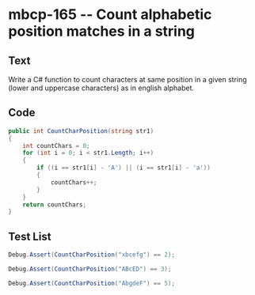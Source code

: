 # mbcp-165 -- Count alphabetic position matches in a string

## Text

Write a C# function to count characters at same position in a given string (lower and uppercase characters) as in english alphabet.

## Code

```csharp
public int CountCharPosition(string str1) 
{ 
    int countChars = 0; 
    for (int i = 0; i < str1.Length; i++) 
    { 
        if ((i == str1[i] - 'A') || (i == str1[i] - 'a')) 
        { 
            countChars++; 
        } 
    } 
    return countChars; 
}
```

## Test List

```csharp
Debug.Assert(CountCharPosition("xbcefg") == 2);
```

```csharp
Debug.Assert(CountCharPosition("ABcED") == 3);
```

```csharp
Debug.Assert(CountCharPosition("AbgdeF") == 5);
```
